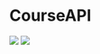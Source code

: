 # CourseAPI

![](https://img.shields.io/appveyor/ci/thiagoloureiro/courseapi.svg)
![](https://img.shields.io/appveyor/tests/thiagoloureiro/courseapi.svg)
